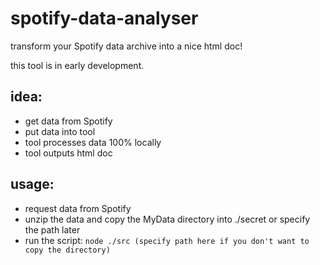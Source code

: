 # spotify-data-analyser
transform your Spotify data archive into a nice html doc!

this tool is in early development.

## idea:

- get data from Spotify
- put data into tool
- tool processes data 100% locally
- tool outputs html doc

## usage:

- request data from Spotify
- unzip the data and copy the MyData directory into ./secret or specify the path later
- run the script: `node ./src (specify path here if you don't want to copy the directory)`